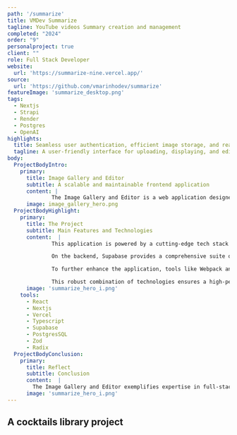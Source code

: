 ```yaml
---
path: '/summarize'
title: VMDev Summarize
tagline: YouTube videos Summary creation and management
completed: "2024"
order: "9"
personalproject: true
client: ""
role: Full Stack Developer
website:
  url: 'https://summarize-nine.vercel.app/'
source:
  url: 'https://github.com/vmarinhodev/summarize'
featureImage: 'summarize_desktop.png'
tags:
  - Nextjs
  - Strapi
  - Render
  - Postgres
  - OpenAI
highlights:
  title: Seamless user authentication, efficient image storage, and real-time updates
  tagline: A user-friendly interface for uploading, displaying, and editing images
body:
  ProjectBodyIntro:
    primary:
      title: Image Gallery and Editor 
      subtitle: A scalable and maintainable frontend application
      content: |
              The Image Gallery and Editor is a web application designed to provide users with a seamless platform for uploading, displaying, and editing images. The app features a responsive grid-based layout, ensuring an optimal viewing experience on devices of all sizes. With an intuitive file uploader form, users can easily update or edit images. Built with scalability and maintainability in mind, the application incorporates advanced authentication, secure storage, and real-time updates to deliver a modern, user-centric solution. Continuous integration and deployment (CI/CD) pipelines, powered by GitHub and Vercel, ensure a streamlined and reliable development process.
      image: image_gallery_hero.png
  ProjectBodyHighlight:
    primary:
      title: The Project
      subtitle: Main Features and Technologies
      content:  |
              This application is powered by a cutting-edge tech stack that integrates modern frontend and backend technologies to deliver a seamless and efficient user experience. The frontend leverages React for building reusable UI components and TypeScript to ensure type safety and maintainable code. Next.js serves as the framework, offering server-side rendering (SSR) and static site generation (SSG) for enhanced performance, scalability, and SEO optimization. Tailwind CSS manages styling and layout with ease, while Radix UI introduces accessible and customizable icons and components, improving the overall usability. For robust form validation and schema management, Zod ensures accurate user input handling and seamless form integration.

              On the backend, Supabase provides a comprehensive suite of tools, including user authentication, secure image storage, and database management powered by PostgreSQL. Real-time capabilities are implemented using WebSockets, enabling instant notifications and updates for users. To streamline development and production workflows, Next.js supports API routes for server-side logic and integrates seamlessly with Supabase to enhance the backend infrastructure.

              To further enhance the application, tools like Webpack and Babel are used for efficient bundling and transpilation of modern JavaScript. ESLint ensures code quality and consistency, while Sonner handles error reporting and warnings for a polished and reliable user experience. The application also incorporates continuous integration and deployment (CI/CD) pipelines using GitHub and Vercel, ensuring quick and automated updates with minimal downtime.

              This robust combination of technologies ensures a high-performing, user-friendly, and maintainable application, optimized for modern web development needs.
      image: 'summarize_hero_i.png'
    tools:
      - React
      - Nextjs
      - Vercel
      - Typescript
      - Supabase
      - PostgresSQL
      - Zod
      - Radix
  ProjectBodyConclusion:
    primary:
      title: Reflect
      subtitle: Conclusion
      content:  |
        The Image Gallery and Editor exemplifies expertise in full-stack development, blending cutting-edge technologies to create a scalable and user-friendly application. It highlights proficiency in tools like React, TypeScript, Zod, and Supabase, alongside an understanding of responsive design principles and real-time interactions. By incorporating CI/CD workflows with GitHub and Vercel, the project ensures efficient development and deployment cycles. This application demonstrates a strong command of modern web development practices, delivering a robust platform for image management with precision and reliability.
      image: 'summarize_hero_i.png'
---
```


## A cocktails library project

